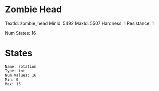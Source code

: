 # Zombie Head
TextId: zombie_head
MinId: 5492
MaxId: 5507
Hardness: 1
Resistance: 1

Num States: 16
# States
```
Name: rotation
Type: int
Num Values: 16
Min: 0
Max: 15
```